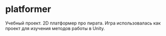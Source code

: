 # platformer
Учебный проект. 2D платформер про пирата. Игра использовалась как проект для изучения методов работы в Unity.

